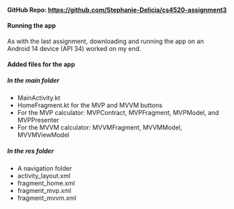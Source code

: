 #### GitHub Repo: https://github.com/Stephanie-Delicia/cs4520-assignment3

#### Running the app

As with the last assignment, downloading and running the app on an Android 14 device (API 34) worked on my end. 

#### Added files for the app

##### In the main folder
- MainActivity.kt
- HomeFragment.kt for the MVP and MVVM buttons
- For the MVP calculator: MVPContract, MVPFragment, MVPModel, and MVPPresenter
- For the MVVM calculator: MVVMFragment, MVVMModel, MVVMViewModel

##### In the res folder
- A navigation folder
- activity_layout.xml
- fragment_home.xml
- fragment_mvp.xml
- fragment_mvvm.xml
